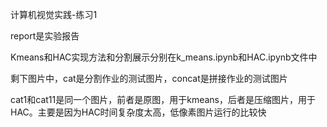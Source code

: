 计算机视觉实践-练习1

report是实验报告

Kmeans和HAC实现方法和分割展示分别在k_means.ipynb和HAC.ipynb文件中

剩下图片中，cat是分割作业的测试图片，concat是拼接作业的测试图片

cat1和cat11是同一个图片，前者是原图，用于kmeans，后者是压缩图片，用于HAC。主要是因为HAC时间复杂度太高，低像素图片运行的比较快

